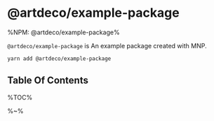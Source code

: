# @artdeco/example-package

%NPM: @artdeco/example-package%

`@artdeco/example-package` is An example package created with MNP.

```sh
yarn add @artdeco/example-package
```

## Table Of Contents

%TOC%

%~%